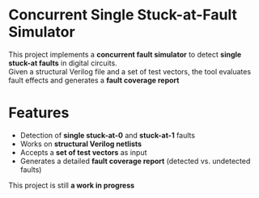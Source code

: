 # Concurrent Single Stuck-at-Fault Simulator  

This project implements a **concurrent fault simulator** to detect **single stuck-at faults** in digital circuits.  
Given a structural Verilog file and a set of test vectors, the tool evaluates fault effects and generates a **fault coverage report**

# Features  
- Detection of **single stuck-at-0** and **stuck-at-1** faults  
- Works on **structural Verilog netlists**  
- Accepts a **set of test vectors** as input  
- Generates a detailed **fault coverage report** (detected vs. undetected faults)  

This project is still **a work in progress**
